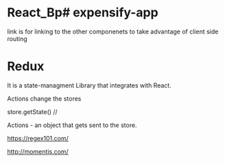 # React_Bp# expensify-app

link is for linking to the other componenets to take advantage of client side routing

# Redux

It is a state-managment Library that integrates with React.

Actions change the stores

store.getState() //

Actions - an object that gets sent to the store.

https://regex101.com/

http://momentjs.com/